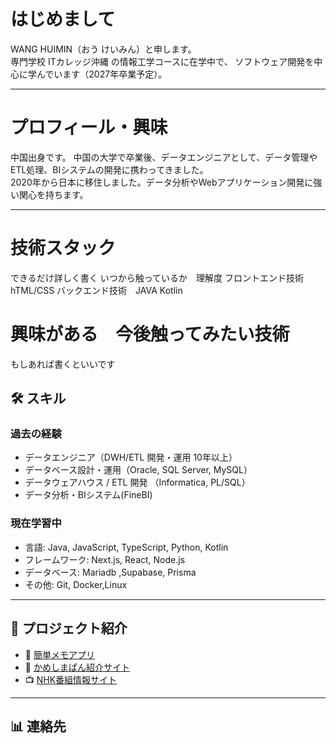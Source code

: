 # はじめまして

WANG HUIMIN（おう けいみん）と申します。  
専門学校 ITカレッジ沖縄 の情報工学コースに在学中で、
ソフトウェア開発を中心に学んでいます（2027年卒業予定）。  

---
# プロフィール・興味

中国出身です。
中国の大学で卒業後、データエンジニアとして、データ管理やETL処理、BIシステムの開発に携わってきました。  
2020年から日本に移住しました。データ分析やWebアプリケーション開発に強い関心を持ちます。

---

# 技術スタック
できるだけ詳しく書く
いつから触っているか　理解度
フロントエンド技術　hTML/CSS
バックエンド技術　JAVA Kotlin

# 興味がある　今後触ってみたい技術
もしあれば書くといいです

## 🛠 スキル
### 過去の経験
- データエンジニア（DWH/ETL 開発・運用 10年以上）
- データベース設計・運用（Oracle, SQL Server, MySQL）  
- データウェアハウス / ETL 開発 （Informatica, PL/SQL） 
- データ分析・BIシステム(FineBI)  

### 現在学習中
- 言語: Java, JavaScript, TypeScript, Python, Kotlin  
- フレームワーク: Next.js, React, Node.js  
- データベース: Mariadb ,Supabase, Prisma  
- その他: Git, Docker,Linux  

---

## 📌 プロジェクト紹介
- 📝 [簡単メモアプリ](https://github.com/username/memo-app)  
- 🍞 [かめしまぱん紹介サイト](https://github.com/username/kameshima-pan)  
- 📺 [NHK番組情報サイト](https://github.com/username/nhk-program-viewer)  

---

## 📊 連絡先


<!--
**itc-ss24007/itc-ss24007** is a ✨ _special_ ✨ repository because its `README.md` (this file) appears on your GitHub profile.

Here are some ideas to get you started:

- 🔭 I’m currently working on ...
- 🌱 I’m currently learning ...
- 👯 I’m looking to collaborate on ...
- 🤔 I’m looking for help with ...
- 💬 Ask me about ...
- 📫 How to reach me: ...
- 😄 Pronouns: ...
- ⚡ Fun fact: ...
-->
